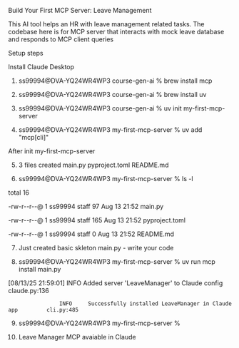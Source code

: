 Build Your First MCP Server: Leave Management

This AI tool helps an HR with leave management related tasks. The codebase here is for MCP server that interacts with mock leave database and responds to MCP client queries

Setup steps

Install Claude Desktop

1) ss99994@DVA-YQ24WR4WP3 course-gen-ai % brew install mcp  


2) ss99994@DVA-YQ24WR4WP3 course-gen-ai % brew install uv  

 

3) ss99994@DVA-YQ24WR4WP3 course-gen-ai % uv init my-first-mcp-server 

 

4) ss99994@DVA-YQ24WR4WP3 my-first-mcp-server % uv add "mcp[cli]"  

After init my-first-mcp-server  

5) 3 files created  main.py  pyproject.toml README.md

6) ss99994@DVA-YQ24WR4WP3 my-first-mcp-server % ls -l  

total 16 

-rw-r--r--@ 1 ss99994  staff   97 Aug 13 21:52 main.py 

-rw-r--r--@ 1 ss99994  staff  165 Aug 13 21:52 pyproject.toml 

-rw-r--r--@ 1 ss99994  staff    0 Aug 13 21:52 README.md 


7) Just created basic skleton main.py - write your code  

8) ss99994@DVA-YQ24WR4WP3 my-first-mcp-server % uv run mcp install main.py 

[08/13/25 21:59:01] INFO     Added server 'LeaveManager' to Claude config           claude.py:136 

                    INFO     Successfully installed LeaveManager in Claude app         cli.py:485 

9) ss99994@DVA-YQ24WR4WP3 my-first-mcp-server %  
 
10) Leave Manager MCP avaiable in Claude  